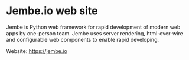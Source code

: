 # Jembe.io web site 

Jembe is Python web framework for rapid development of modern web apps by one-person team. Jembe uses server rendering, html-over-wire and configurable web components to enable rapid developing.

Website: https://jembe.io